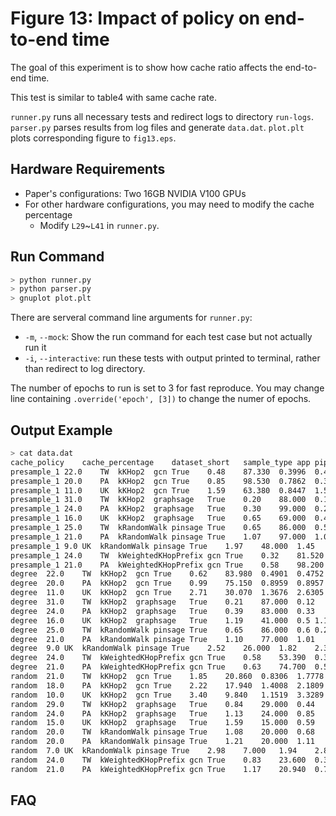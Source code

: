 # Figure 13: Impact of policy on end-to-end time

The goal of this experiment is to show how cache ratio affects the end-to-end time.

This test is similar to table4 with same cache rate.

`runner.py` runs all necessary tests and redirect logs to directory `run-logs`.
`parser.py` parses results from log files and generate `data.dat`.
`plot.plt` plots corresponding figure to `fig13.eps`.

## Hardware Requirements

- Paper's configurations: Two 16GB NVIDIA V100 GPUs
- For other hardware configurations, you may need to modify the cache percentage
  -  Modify `L29`~`L41` in `runner.py`.

## Run Command

```sh
> python runner.py
> python parser.py
> gnuplot plot.plt
```

There are serveral command line arguments for `runner.py`:

- `-m`, `--mock`: Show the run command for each test case but not actually run it
- `-i`, `--interactive`: run these tests with output printed to terminal, rather than redirect to log directory.

The number of epochs to run is set to 3 for fast reproduce. You may change line containing `.override('epoch', [3])` to change the numer of epochs.


## Output Example

```sh
> cat data.dat
cache_policy	cache_percentage	dataset_short	sample_type	app	pipeline	train_process_time	hit_percent	epoch_time:train_total	epoch_time:copy_time
presample_1	22.0	TW	kKHop2	gcn	True	0.48	87.330	0.3996	0.4061
presample_1	20.0	PA	kKHop2	gcn	True	0.85	98.530	0.7862	0.3441
presample_1	11.0	UK	kKHop2	gcn	True	1.59	63.380	0.8447	1.5472
presample_1	31.0	TW	kKHop2	graphsage	True	0.20	88.000	0.14	0.18
presample_1	24.0	PA	kKHop2	graphsage	True	0.30	99.000	0.25	0.15
presample_1	16.0	UK	kKHop2	graphsage	True	0.65	69.000	0.46	0.62
presample_1	25.0	TW	kRandomWalk	pinsage	True	0.65	86.000	0.59	0.27
presample_1	21.0	PA	kRandomWalk	pinsage	True	1.07	97.000	1.0	0.22
presample_1	9.0	UK	kRandomWalk	pinsage	True	1.97	48.000	1.45	1.78
presample_1	24.0	TW	kWeightedKHopPrefix	gcn	True	0.32	81.520	0.2502	0.2692
presample_1	21.0	PA	kWeightedKHopPrefix	gcn	True	0.58	98.200	0.5301	0.1949
degree	22.0	TW	kKHop2	gcn	True	0.62	83.980	0.4901	0.4752
degree	20.0	PA	kKHop2	gcn	True	0.99	75.150	0.8959	0.8957
degree	11.0	UK	kKHop2	gcn	True	2.71	30.070	1.3676	2.6305
degree	31.0	TW	kKHop2	graphsage	True	0.21	87.000	0.12	0.19
degree	24.0	PA	kKHop2	graphsage	True	0.39	83.000	0.33	0.36
degree	16.0	UK	kKHop2	graphsage	True	1.19	41.000	0.5	1.17
degree	25.0	TW	kRandomWalk	pinsage	True	0.65	86.000	0.6	0.25
degree	21.0	PA	kRandomWalk	pinsage	True	1.10	77.000	1.01	0.42
degree	9.0	UK	kRandomWalk	pinsage	True	2.52	26.000	1.82	2.32
degree	24.0	TW	kWeightedKHopPrefix	gcn	True	0.58	53.390	0.3244	0.5426
degree	21.0	PA	kWeightedKHopPrefix	gcn	True	0.63	74.700	0.5738	0.4774
random	21.0	TW	kKHop2	gcn	True	1.85	20.860	0.8306	1.7778
random	18.0	PA	kKHop2	gcn	True	2.22	17.940	1.4008	2.1809
random	10.0	UK	kKHop2	gcn	True	3.40	9.840	1.1519	3.3289
random	29.0	TW	kKHop2	graphsage	True	0.84	29.000	0.44	0.76
random	24.0	PA	kKHop2	graphsage	True	1.13	24.000	0.85	1.11
random	15.0	UK	kKHop2	graphsage	True	1.59	15.000	0.59	1.57
random	20.0	TW	kRandomWalk	pinsage	True	1.08	20.000	0.68	0.99
random	20.0	PA	kRandomWalk	pinsage	True	1.21	20.000	1.11	1.11
random	7.0	UK	kRandomWalk	pinsage	True	2.98	7.000	1.94	2.84
random	24.0	TW	kWeightedKHopPrefix	gcn	True	0.83	23.600	0.3614	0.8079
random	21.0	PA	kWeightedKHopPrefix	gcn	True	1.17	20.940	0.7532	1.1441
```

## FAQ